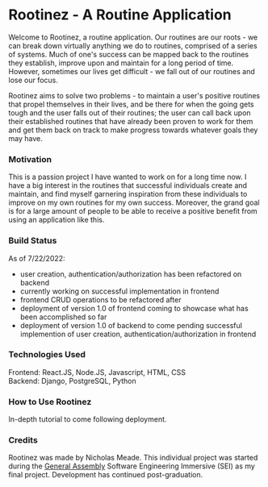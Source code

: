 # Rootinez - A Routine Application

Welcome to Rootinez, a routine application. Our routines are our roots - we can break down virtually anything we do to routines, comprised of a series of systems. Much of one's success can be mapped back to the routines they establish, improve upon and maintain for a long period of time. However, sometimes our lives get difficult - we fall out of our routines and lose our focus.

Rootinez aims to solve two problems - to maintain a user's positive routines that propel themselves in their lives, and be there for when the going gets tough and the user falls out of their routines; the user can call back upon their established routines that have already been proven to work for them and get them back on track to make progress towards whatever goals they may have.

### Motivation

This is a passion project I have wanted to work on for a long time now. I have a big interest in the routines that successful individuals create and maintain, and find myself garnering inspiration from these individuals to improve on my own routines for my own success. Moreover, the grand goal is for a large amount of people to be able to receive a positive benefit from using an application like this.

### Build Status

As of 7/22/2022:

- user creation, authentication/authorization has been refactored on backend
- currently working on successful implementation in frontend
- frontend CRUD operations to be refactored after
- deployment of version 1.0 of frontend coming to showcase what has been accomplished so far
- deployment of version 1.0 of backend to come pending successful implemention of user creation, authentication/authorization in frontend

### Technologies Used

Frontend: React.JS, Node.JS, Javascript, HTML, CSS   
Backend: Django, PostgreSQL, Python

### How to Use Rootinez

In-depth tutorial to come following deployment.

### Credits

Rootinez was made by Nicholas Meade. This individual project was started during the [General Assembly](https://generalassemb.ly/) Software Engineering Immersive (SEI) as my final project. Development has continued post-graduation.